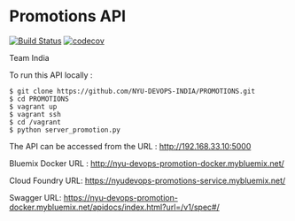 # Promotions API

[![Build Status](https://travis-ci.org/NYU-DEVOPS-INDIA/PROMOTIONS.svg?branch=master)](https://travis-ci.org/NYU-DEVOPS-INDIA/PROMOTIONS)
[![codecov](https://codecov.io/gh/NYU-DEVOPS-INDIA/PROMOTIONS/branch/master/graph/badge.svg)](https://codecov.io/gh/NYU-DEVOPS-INDIA/PROMOTIONS)

Team India

To run this API locally : 

```{r, engine='bash', count_lines}
$ git clone https://github.com/NYU-DEVOPS-INDIA/PROMOTIONS.git
$ cd PROMOTIONS
$ vagrant up
$ vagrant ssh
$ cd /vagrant
$ python server_promotion.py
```

The API can be accessed from the URL : http://192.168.33.10:5000

Bluemix Docker URL : http://nyu-devops-promotion-docker.mybluemix.net/

Cloud Foundry URL: https://nyudevops-promotions-service.mybluemix.net/

Swagger URL: https://nyu-devops-promotion-docker.mybluemix.net/apidocs/index.html?url=/v1/spec#/
